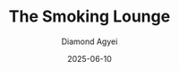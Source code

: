 ---
title: The Smoking Lounge
author: Diamond Agyei
date: 2025-06-10
tags: essays
category: neverending
altimg: heartalt
order: 1
layout: essay.njk
---